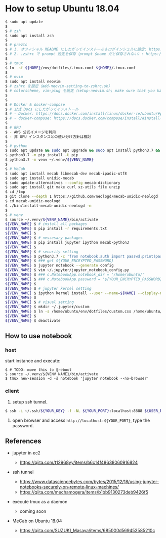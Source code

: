 # How to setup Ubuntu 18.04

```bash
$ sudo apt update
$ 
$ # zsh
$ sudo apt install zsh
$ 
$ # prezto
$ # 1. オフィシャル README にしたがってインストール＆ログインシェルに設定: https://github.com/sorin-ionescu/prezto
$ # 2. .zshrc で prompt 設定を保存（prompt $name だと保存されない）: https://qiita.com/notakaos/items/89057f2119655ab9f920
$ 
$ # tmux
$ ln -sf ${HOME}/env/dotfiles/.tmux.conf ${HOME}/.tmux.conf
$ 
$ # nvim
$ sudo apt install neovim
$ # zshrc を設定（add-neovim-setting-to-zshrc.sh）
$ # colorscheme, vim-plug を設定（setup-neovim.sh; make sure that you have set XGD_CONFIG_HOME）
$ 
$ 
$ # Docker & docker-compose
$ # 公式 Docs にしたがってインストール
$ # - Docker: https://docs.docker.com/install/linux/docker-ce/ubuntu/#prerequisites
$ # - docker-compose: https://docs.docker.com/compose/install/#install-compose
$ 
$ # GPU
$ - AWS 公式イメージを利用
$ - 非 GPU インスタンスとの使い分け方針は検討
$ 
$ # python
$ sudo apt update && sudo apt upgrade && sudo apt install python3.7 && sudo apt install python3.7-dev && sudo apt install python3-pip && sudo apt install python3.7-venv
$ python3.7 -m pip install -U pip
$ python3.7 -m venv ~/.venv/${VENV_NAME}
$ 
$ # MeCab
$ sudo apt install mecab libmecab-dev mecab-ipadic-utf8
$ sudo apt install unidic-mecab
$ sudo update-alternatives --config mecab-dictionary
$ sudo apt install git make curl xz-utils file unzip
$ cd /tmp
$ git clone --depth 1 https://github.com/neologd/mecab-unidic-neologd
$ cd mecab-unidic-neologd
$ ./bin/install-mecab-unidic-neologd -n
$ 
$ # venv
$ source ~/.venv/${VENV_NAME}/bin/activate
${VENV_NAME} $ # install all packages
${VENV_NAME} $ pip install -r requirements.txt
${VENV_NAME} $ 
${VENV_NAME} $ # nessesary packages
${VENV_NAME} $ pip install jupyter ipython mecab-python3
${VENV_NAME} $ 
${VENV_NAME} $ # security setting
${VENV_NAME} $ python3.7 -c 'from notebook.auth import passwd;print(passwd())'
${VENV_NAME} $ ### get ${YOUR_ENCRYPTED_PASSWORD}
${VENV_NAME} $ jupyter notebook --generate config
${VENV_NAME} $ vim ~/.jupyter/jupyter_notebook_config.py
${VENV_NAME} $ ### c.NotebookApp.notebook_dir = '/home/ubuntu/'
${VENV_NAME} $ ### c.NotebookApp.password = '${YOUR_ENCRYPTED_PASSWORD}'
${VENV_NAME} $ 
${VENV_NAME} $ # jupyter kernel setting
${VENV_NAME} $ ipython kernel install --user --name=${NAME} --display-name=${DISPLAY_NAME}
${VENV_NAME} $ 
${VENV_NAME} $ # visual setting
${VENV_NAME} $ mkdir ~/.jupyter/custom
${VENV_NAME} $ ln -s /home/ubuntu/env/dotfiles/custom.css /home/ubuntu/.jupyter/custom/custom.css
${VENV_NAME} $ 
${VENV_NAME} $ deactivate
```

## How to use notebook
### host
start instance and execute:

```
$ # TODO: move this to @reboot
$ source ~/.venv/${VENV_NAME}/bin/activate
$ tmux new-session -d -s notebook 'jupyter notebook --no-browser'
```

### client
1. setup ssh tunnel.
```bash
$ ssh -i ~/.ssh/${YOUR_KEY} -f -NL ${YOUR_PORT}:localhost:8888 ${USER_NAME}@${INSTANCE_IP}
```
1. open browser and access `http://localhost:${YOUR_PORT}`, type the password.


## References
- jupyter in ec2
  - https://qiita.com/t12968yy/items/b6c14f48638060916824
- ssh tunnel
  - https://www.datasciencebytes.com/bytes/2015/12/18/using-jupyter-notebooks-securely-on-remote-linux-machines/
  - https://qiita.com/mechamogera/items/b1bb9130273deb9426f5
- execute tmux as a daemon
  - coming soon

- MeCab on Ubuntu 18.04
  - https://qiita.com/SUZUKI_Masaya/items/685000d569452585210c
